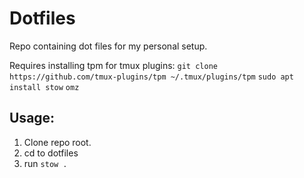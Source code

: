 # Dotfiles

Repo containing dot files for my personal setup.

Requires installing tpm for tmux plugins: `git clone https://github.com/tmux-plugins/tpm ~/.tmux/plugins/tpm`
`sudo apt install stow`
`omz`

## Usage:
1. Clone repo root.
2. cd to dotfiles
3. run `stow .`
